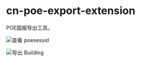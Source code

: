 # cn-poe-export-extension
POE国服导出工具。

![查看 poesessid](https://github.com/me1ting/cn-poe-export-extension/blob/master/previews/exporter.png?raw=true "查看 poesessid")

![导出 Building](https://github.com/me1ting/cn-poe-export-extension/blob/master/previews/popup.png?raw=true "导出 Building")
